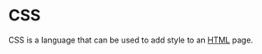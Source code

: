 # CSS







CSS is a language that can be used to add style to an [HTML](/wiki/HTML) page.







